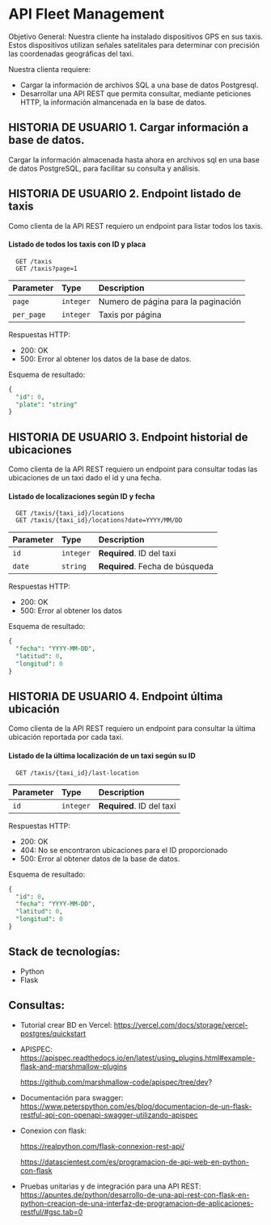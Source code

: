 
# API Fleet Management

Objetivo General: Nuestra cliente ha instalado dispositivos GPS en sus taxis. Estos dispositivos utilizan señales satelitales para determinar con precisión las coordenadas geográficas del taxi.

Nuestra clienta requiere:

- Cargar la información de archivos SQL a una base de datos Postgresql.
- Desarrollar una API REST que permita consultar, mediante peticiones HTTP, la información almancenada en la base de datos.

## HISTORIA DE USUARIO 1. Cargar información a base de datos.

Cargar la información almacenada hasta ahora en archivos sql en una base de datos PostgreSQL, para facilitar su consulta y análisis.

## HISTORIA DE USUARIO 2. Endpoint listado de taxis

Como clienta de la API REST requiero un endpoint para listar todos los taxis.

#### Listado de todos los taxis con ID y placa

```http
  GET /taxis
  GET /taxis?page=1
```

| Parameter | Type     | Description                |
| :-------- | :------- | :------------------------- |
| `page`    | `integer`| Numero de página para la paginación |
| `per_page`| `integer`| Taxis por página |

Respuestas HTTP:
- 200: OK
- 500: Error al obtener los datos de la base de datos.

Esquema de resultado:

```sql
{
  "id": 0,
  "plate": "string"
}
```
## HISTORIA DE USUARIO 3. Endpoint historial de ubicaciones

Como clienta de la API REST requiero un endpoint para consultar todas las ubicaciones de un taxi dado el id y una fecha.

#### Listado de localizaciones según ID y fecha

```http
  GET /taxis/{taxi_id}/locations
  GET /taxis/{taxi_id}/locations?date=YYYY/MM/DD
```

| Parameter | Type     | Description                       |
| :-------- | :------- | :-------------------------------- |
| `id`      | `integer`| **Required**. ID del taxi |
| `date`    | `string` | **Required**. Fecha de búsqueda

Respuestas HTTP:
- 200: OK
- 500: Error al obtener los datos

Esquema de resultado:

```sql
{
  "fecha": "YYYY-MM-DD",
  "latitud": 0,
  "longitud": 0
}
```
## HISTORIA DE USUARIO 4. Endpoint última ubicación

Como clienta de la API REST requiero un endpoint para consultar la última ubicación reportada por cada taxi.

#### Listado de la última localización de un taxi según su ID

```http
  GET /taxis/{taxi_id}/last-location
```

| Parameter | Type     | Description                       |
| :-------- | :------- | :-------------------------------- |
| `id`      | `integer`| **Required**. ID del taxi |

Respuestas HTTP:
- 200: OK
- 404: No se encontraron ubicaciones para el ID proporcionado
- 500: Error al obtener datos de la base de datos.

Esquema de resultado:
```sql
{
  "id": 0,
  "fecha": "YYYY-MM-DD",
  "latitud": 0,
  "longitud": 0
}
```

## Stack de tecnologías:
- Python
- Flask

## Consultas:

- Tutorial crear BD en Vercel: https://vercel.com/docs/storage/vercel-postgres/quickstart

- APISPEC: https://apispec.readthedocs.io/en/latest/using_plugins.html#example-flask-and-marshmallow-plugins
  
  https://github.com/marshmallow-code/apispec/tree/dev?
- Documentación para swagger: https://www.peterspython.com/es/blog/documentacion-de-un-flask-restful-api-con-openapi-swagger-utilizando-apispec

- Conexion con flask: 
  
  https://realpython.com/flask-connexion-rest-api/
  
   https://datascientest.com/es/programacion-de-api-web-en-python-con-flask

- Pruebas unitarias y de integración para una API REST: 
  https://apuntes.de/python/desarrollo-de-una-api-rest-con-flask-en-python-creacion-de-una-interfaz-de-programacion-de-aplicaciones-restful/#gsc.tab=0
